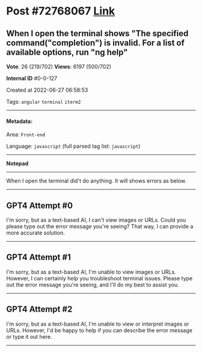 
# Post \#72768067 [Link](https://stackoverflow.com/questions/72768067/)

## When I open the terminal shows "The specified command("completion") is invalid. For a list of available options, run "ng help"

**Vote**: 26 (219/702) **Views**: 6197 (500/702) 

**Internal ID** \#0-0-127

Created at 2022-06-27 06:58:53

Tags: `angular` `terminal` `iterm2`

----------

#### Metadata:

Area: `Front-end`

Language: `javascript` (full parsed tag list: `javascript`)

----------

**Notepad**


----------

When I open the terminal did't do anything. It will shows errors as below.
[](https://i.stack.imgur.com/lx1jC.png)


----------
        
## GPT4 Attempt \#0

I'm sorry, but as a text-based AI, I can't view images or URLs. Could you please type out the error message you're seeing? That way, I can provide a more accurate solution.

--------

## GPT4 Attempt \#1

I'm sorry, but as a text-based AI, I'm unable to view images or URLs. However, I can certainly help you troubleshoot terminal issues. Please type out the error message you're seeing, and I'll do my best to assist you.

--------

## GPT4 Attempt \#2

I'm sorry, but as a text-based AI, I'm unable to view or interpret images or URLs. However, I'd be happy to help if you can describe the error message or type it out here.

--------

